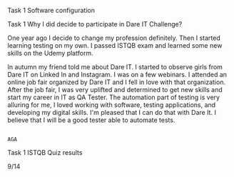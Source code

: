 Task 1 Software configuration

Task 1 Why I did decide to participate in Dare IT Challenge?

One year ago I decide to change my profession definitely. Then I started learning testing on my own. I passed ISTQB exam and learned some new skills
on the Udemy platform.

In autumn my friend told me about Dare IT. I started to observe girls from Dare IT on Linked In and Instagram. 
I was on a few webinars. I attended an online job fair organized by Dare IT and I fell in love with that organization. 
After the job fair, I was very uplifted and determined to get new skills and start my career in IT as QA Tester. 
The automation part of testing is very alluring for me, I loved working with software, testing applications, and developing my digital skills.
I'm pleased that I can do that with Dare It. I believe that I will be a good tester able to automate tests.
                                                                                   
                                                                                                                                          AGA
Task 1 ISTQB Quiz results

9/14
